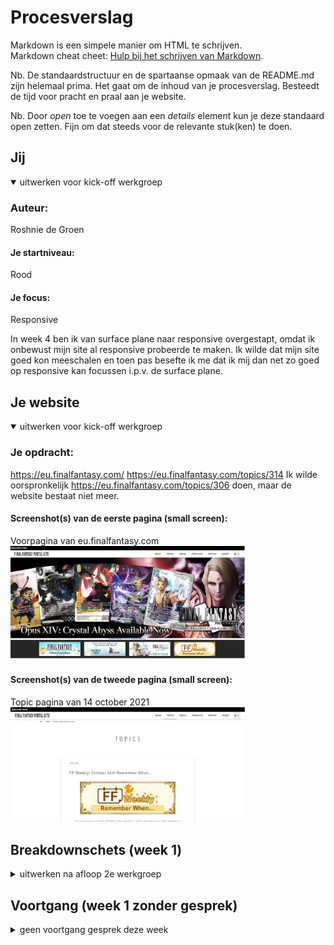 # Procesverslag

Markdown is een simpele manier om HTML te schrijven.  
Markdown cheat cheet: [Hulp bij het schrijven van Markdown](https://github.com/adam-p/markdown-here/wiki/Markdown-Cheatsheet).

Nb. De standaardstructuur en de spartaanse opmaak van de README.md zijn helemaal prima. Het gaat om de inhoud van je procesverslag. Besteedt de tijd voor pracht en praal aan je website.

Nb. Door _open_ toe te voegen aan een _details_ element kun je deze standaard open zetten. Fijn om dat steeds voor de relevante stuk(ken) te doen.

## Jij

<details open>
<summary>uitwerken voor kick-off werkgroep</summary>

### Auteur:

Roshnie de Groen

#### Je startniveau:

Rood

#### Je focus:

Responsive

In week 4 ben ik van surface plane naar responsive overgestapt, omdat ik onbewust mijn site al responsive probeerde te maken. Ik wilde dat mijn site goed kon meeschalen en toen pas besefte ik me dat ik mij dan net zo goed op responsive kan focussen i.p.v. de surface plane.

</details>

## Je website

<details open>
<summary>uitwerken voor kick-off werkgroep</summary>

### Je opdracht:

https://eu.finalfantasy.com/
https://eu.finalfantasy.com/topics/314
Ik wilde oorspronkelijk https://eu.finalfantasy.com/topics/306 doen, maar de website bestaat niet meer.

#### Screenshot(s) van de eerste pagina (small screen):

Voorpagina van eu.finalfantasy.com
<img src="./images/readme/ff14-homepage.JPG" width="375px" alt="Final Fantasy 14 homepage">

#### Screenshot(s) van de tweede pagina (small screen):

Topic pagina van 14 october 2021  
<img src="./images/readme/pagina-2.JPG" width="375px" alt="Final Fantasy 14 topics pagina">

</details>

## Breakdownschets (week 1)

<details>
<summary>uitwerken na afloop 2e werkgroep</summary>

### de hele pagina:

<img src="./images/readme/dummy-plaatje.jpg" width="375px" alt="breakdown van de hele pagina">

### dynamisch deel (bijv menu):

<img src="./images/readme/dummy-plaatje.jpg" width="375px" alt="breakdown van een dynamisch deel">

### wellicht nog een dynamisch deel (bijv filter):

<img src="./images/readme/dummy-plaatje.jpg" width="375px" alt="breakdown van nog een dynamisch deel">

</details>

## Voortgang (week 1 zonder gesprek)

<details>
<summary>geen voortgang gesprek deze week</summary>

### Stand van zaken

Ik heb deze week mijn website gekozen. De website is finalfantasyxiv.com. Eerst heb ik mijn HTML geschetst in de les, vervolgens heb ik dit in vs code uitgewerkt en heb hiermee de basis voor mijn HTML opgezet.

Wij hebben deze week les gekregen in flexbox. Vorig jaar heb ik dit veel gebruikt, dus veel informatie was herhaling. Ik vond de les wel nog handig, omdat dat ook een paar dingen waren die ik niet zo goed wist, bijvoorbeeld hoe ik makkelijk een respsonive menu kan maken. Ik vond de filmpjes heel leerzaam en erg interessant. Soms merkte ik bij mezelf dat er wel iets van flexbox was afgezakt, maar door het weer te herhalen werd het helemaal weer duidelijk. Ik heb daarom ook deze week meer filmpjes gekeken dan ik eigenlijk moest doen.

Als resultaat heb ik net iets te weinig tijd over gehouden om al het huiswerk te maken voor donderdag (vormgeving en FED vallen allebei op dezelfde dagen), ik zal er dus deze week en in het weekend verder aan moeten werken.

## Voortgang gesprek 1 (week 2)

<details>
<summary>uitwerken voor 1e voortgangsgesprek</summary>

### Stand van zaken

Ik was er deze les niet, dus was ik niet aanwezig (ziek) bij het gesprek.

Ik heb deze week een kleine begin gemaakt voor mijn hamburger menu, alleen kwam ik er niet helemaal uit. Ik loop een beetje achter op het huiswerk, maar er is deze week een hamburger menu opdracht dus zal ik dat als referentie materiaal gebruiken.

Deze week ben ik niet aanwezig geweest voor het voortgangsgesprek, omdat ik mij niet goed voelde

### Agenda voor meeting

Agenda voor de meeting is op dit moment n.v.t., omdat ik er deze week niet was.

### Verslag van meeting

- Ik was er deze les niet dus bij deze staat dit hier niet bij.

</details>

## Voortgang 2 (week 3)

<details>
<summary>uitwerken voor 2e voortgang</summary>

### Stand van zaken

Ik heb deze week verder gewerkt aan mijn hamburger menu. Ik weet nog niet helemaal hoe ik de afbeelding als header ga gebruiken en of ik dit wel ga doen. Misschien laat ik de afbeelding eruit en vervang ik het gewoon met tekst.

### Agenda voor meeting

Onze agenda is eenvoudig: we gaan elk student af en vragen met welke problemen zij zitten en hoe ver zij zijn.

### Verslag van meeting

Ik had problemen, wanneer ik een afbeelding in mijn HTML toevoegde. Gelukkig is dit probleem verholpen tijdens het voortgang gesprek, alleen staan soms elementen voor mijn button in mijn hamburger menu. Er werd gezegd dat ik gewoon iets element moet plaatsen en dan kijken hoe dit reageert op mijn bestand, dus dat zal ik volgende week doen. Daarnaast ben ik erachter gekomen dat ik mijn h1 img in mijn h1 gewoon kan plaatsen met dezelfde alt tekst die staat afgebeeld op de img i.v.m. accesibility. Ik heb nog best veel te doen dus ik zal de komende weken hier harder aan moeten werken, vooral omdat ik nu nog steeds met mobiel bezig ben..

</details>

## Toegankelijkheidstest (week 4)

<details>
<summary>uitwerken na test in 8e voortgang</summary>

### Bevindingen

Lijst met je bevindingen die in de test naar voren kwamen:

#### Titel eerste bevinding

Hier korte omschrijving (met indien nodig een afbeelding)

Hier een omschrijving van hoe het opgelost kan worden (met indien nodig een afbeelding)

#### Titel tweede bevinding.

Hier korte omschrijving (met indien nodig een afbeelding)

Hier een omschrijving van hoe het opgelost kan worden (met indien nodig een afbeelding)

#### Titel volgende bevinding.

Hier korte omschrijving (met indien nodig een afbeelding)

Hier een omschrijving van hoe het opgelost kan worden (met indien nodig een afbeelding)

#### Titel nog een bevinding.

Hier korte omschrijving (met indien nodig een afbeelding)

Hier een omschrijving van hoe het opgelost kan worden (met indien nodig een afbeelding)

</details>

## Voortgang 3 (week 4)

<details>
<summary>uitwerken voor 3e voortgang</summary>

### Stand van zaken

Deze week heb ik geprobeerd om aan mijn grid te werken en aan een carousel. Het lukte niet helemaal dus heb ik gevraagd in het feedback gesprek hoe ik dat misschien het beste kan doen.

### Agenda voor meeting

Deze week gaan we per student af wat iemand heeft gedaan en vragen waar wij hulp bij nodig hebben.

### Verslag van meeting

Er werd gezegd dat ik al mijn plaatjes in een section kan doen en de img een vw van 100% kan geven. Soms werkte het niet even mee met vw en dat heb ik ook nagevraagd. Er werd gezegd dat dit kan komen, doordat chrome misschien te veel is ingezoomed of niet. Uiteindelijk werkte het wel. Vervolgens moet ik mijn sections een vw van 300 geven met overflow:hidden.

Ik heb ook nog gevraagd over mijn h2 in mijn sections en ik moet deze eigenlijk uit mijn sections halen, zodat ik de h2 over de hele breedte van de pagina kan zetten.

Deze week liep ik helemaal vast met grid. Er werd toen gezegd dat als het mij echt niet lukt, dat ik het dan kan oplossen met flexbox wrap in plaats van grid.

Mocht ik nog feedback willen krijgen voor het mondeling, dan zou ik dat altijd kunnen aangeven.

Ik heb deze week

</details>

## Eindgesprek (week 5)

<details>
<summary>uitwerken voor eindgesprek</summary>

### Stand van zaken

Ik heb mijn twee pagina's nog niet af. Ik heb gedeeltelijk mijn CSS opnieuw geschreven, omdat ik het super rommelig vind. Ik vind het gebruik van "nth-of-type" selectoren helemaal niet praktisch. Als je iets in je HTML veranderd, moet je soms elk nummer van je "nth-of-type" selecor veranderen. Dit kost veel tijd en hierdoor wordt mijn werk ontzettend onoverzichtelijk. Soms is het hierdoor moeilijk om problemen achter te halen. Het is makkelijk om hiervoor de inpsect tool te gebruiken in je browser, maar dit betekent dat je code dan niet duidelijk genoeg is. Ik vind dit wel erg jammer omdat het me geen good-practice lijkt, alleen omdat we geen classes mogen gebruiken. Aan de ene kant snap ik het ook wel, omdat we anders misschien sommige selectoren zoals "nth-of-type" of " first-of-type" anders misschien wel helemaal niet zouden kennen.

Tijdens het gespreek is ook nog gezegd dat ik mijn carousel pas helemaal op het laatst mag doen of zelfs weglaten.

Ik ga dus voor de herkansing en hieronder zullen de screenshots staan van mijn uiteindelijke resultaat.

### Screenshot(s)

hier screenshot(s) van je eindresultaat

</details>

## Bronnenlijst

<details open>
<summary>continu bijhouden terwijl je werkt</summary>

Nb. Wees specifiek ('css-tricks' als bron is bijv. niet specifiek genoeg).

1. https://eu.finalfantasy.com/ als inspiratie voor mijn hele website
2. https://eu.finalfantasy.com/topics/314 https://eu.finalfantasy.com/topics/314
3. https://css-tricks.com/snippets/css/a-guide-to-flexbox/ vaak gebruikt als ik iets vergeten was met flexbox
4. https://www.codegrepper.com/code-examples/css/gradient+border+bottom+css ik kwam niet uit hoe ik mijn gradient border bottom moest doen.

</details>
